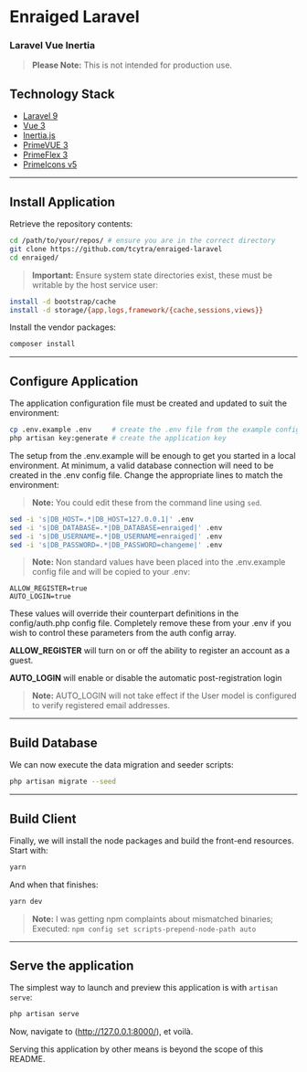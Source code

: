 # Enraiged Laravel

### Laravel Vue Inertia

> **Please Note:** This is not intended for production use.

## Technology Stack

+ [Laravel 9](https://laravel.com/docs/9.x/releases)
+ [Vue 3](https://vuejs.org/guide/introduction.html)
+ [Inertia.js](https://inertiajs.com/)
+ [PrimeVUE 3](https://www.primefaces.org/primevue/#/setup)
+ [PrimeFlex 3](https://www.primefaces.org/primeflex/)
+ [PrimeIcons v5](https://www.primefaces.org/primevue/#/icons)

---

## Install Application

Retrieve the repository contents:

```bash
cd /path/to/your/repos/ # ensure you are in the correct directory
git clone https://github.com/tcytra/enraiged-laravel
cd enraiged/
```

> **Important:** Ensure system state directories exist, these must be writable by the host service user:

```bash
install -d bootstrap/cache
install -d storage/{app,logs,framework/{cache,sessions,views}}
```

Install the vendor packages:

```bash
composer install
```

---

## Configure Application

The application configuration file must be created and updated to suit the environment:

```bash
cp .env.example .env     # create the .env file from the example config
php artisan key:generate # create the application key
```

The setup from the .env.example will be enough to get you started in a local environment. At minimum, a valid database 
connection will need to be created in the .env config file. Change the appropriate lines to match the environment:

> **Note:** You could edit these from the command line using `sed`.

```bash
sed -i 's|DB_HOST=.*|DB_HOST=127.0.0.1|' .env
sed -i 's|DB_DATABASE=.*|DB_DATABASE=enraiged|' .env
sed -i 's|DB_USERNAME=.*|DB_USERNAME=enraiged|' .env
sed -i 's|DB_PASSWORD=.*|DB_PASSWORD=changeme|' .env
```

> **Note:** Non standard values have been placed into the .env.example config file and will be copied to your .env:

```
ALLOW_REGISTER=true
AUTO_LOGIN=true
```

These values will override their counterpart definitions in the config/auth.php config file. Completely remove these 
from your .env if you wish to control these parameters from the auth config array.

**ALLOW_REGISTER** will turn on or off the ability to register an account as a guest.

**AUTO_LOGIN** will enable or disable the automatic post-registration login

> **Note:** AUTO_LOGIN will not take effect if the User model is configured to verify registered email addresses.

---

## Build Database

We can now execute the data migration and seeder scripts:

```bash
php artisan migrate --seed
```

---

## Build Client

Finally, we will install the node packages and build the front-end resources. Start with:

```bash
yarn
```

And when that finishes:

```bash
yarn dev
```

> **Note:** I was getting npm complaints about mismatched binaries; Executed: `npm config set scripts-prepend-node-path auto`

---

## Serve the application

The simplest way to launch and preview this application is with `artisan serve`:

```php
php artisan serve
```

Now, navigate to (http://127.0.0.1:8000/), et voilà.

Serving this application by other means is beyond the scope of this README.
